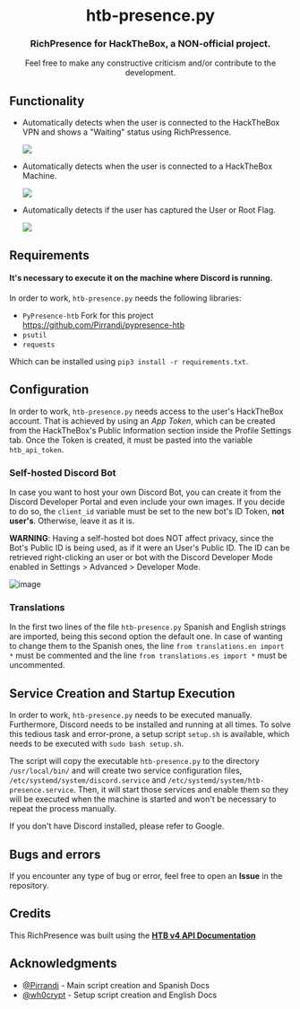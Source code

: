 <h1 align="center">htb-presence.py</h1>
<h3 align="center">RichPresence for HackTheBox, a NON-official project.</h3>
<p align="center">Feel free to make any constructive criticism and/or contribute to the development.</p>

## Functionality

- Automatically detects when the user is connected to the HackTheBox VPN and shows a "Waiting" status using RichPressence.
  
  ![](https://i.imgur.com/lkAXh34.png)
  
- Automatically detects when the user is connected to a HackTheBox Machine.
  
  ![](https://i.imgur.com/Wvn9x3m.png)
 
- Automatically detects if the user has captured the User or Root Flag.
  
  ![](https://i.imgur.com/yJrS94P.png)


## Requirements
#### It's necessary to execute it on the machine where Discord is running.
In order to work, `htb-presence.py` needs the following libraries:

- `PyPresence-htb` Fork for this project https://github.com/Pirrandi/pypresence-htb
- `psutil`
- `requests`

Which can be installed using `pip3 install -r requirements.txt`.


## Configuration
In order to work, `htb-presence.py` needs access to the user's HackTheBox account. That is achieved by using an *App Token*, which can be created from the HackTheBox's Public Information section inside the Profile Settings tab. Once the Token is created, it must be pasted into the variable `htb_api_token`.

### Self-hosted Discord Bot
In case you want to host your own Discord Bot, you can create it from the Discord Developer Portal and even include your own images. If you decide to do so, the `client_id` variable must be set to the new bot's ID Token, **not user's**. Otherwise, leave it as it is.

**WARNING**: Having a self-hosted bot does NOT affect privacy, since the Bot's Public ID is being used, as if it were an User's Public ID. The ID can be retrieved right-clicking an user or bot with the Discord Developer Mode enabled in Settings > Advanced > Developer Mode.

![image](https://github.com/Pirrandi/htb-presence/assets/39172875/0ee75f6f-c7fb-416e-9766-4e0266453bea)

### Translations
In the first two lines of the file `htb-presence.py` Spanish and English strings are imported, being this second option the default one. In case of wanting to change them to the Spanish ones, the line `from translations.en import *` must be commented and the line `from translations.es import *` must be uncommented.


## Service Creation and Startup Execution
In order to work, `htb-presence.py` needs to be executed manually. Furthermore, Discord needs to be installed and running at all times. To solve this tedious task and error-prone, a setup script `setup.sh` is available, which needs to be executed with `sudo bash setup.sh`.

The script will copy the executable `htb-presence.py` to the directory `/usr/local/bin/` and will create two service configuration files, `/etc/systemd/system/discord.service` and `/etc/systemd/system/htb-presence.service`. Then, it will start those services and enable them so they will be executed when the machine is started and won't be necessary to repeat the process manually.

If you don't have Discord installed, please refer to Google.


## Bugs and errors
If you encounter any type of bug or error, feel free to open an **Issue** in the repository.


## Credits
This RichPresence was built using the **[HTB v4 API Documentation](https://github.com/Propolisa/htb-api-docs)**


## Acknowledgments
- [@Pirrandi](https://github.com/Pirrandi) - Main script creation and Spanish Docs
- [@wh0crypt](https://github.com/wh0crypt) - Setup script creation and English Docs
